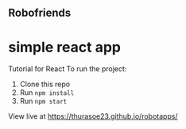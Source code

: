 ## Robofriends

# simple react app

Tutorial for React To run the project:

1. Clone this repo
2. Run ```npm install```
3. Run ```npm start```

View live at https://thurasoe23.github.io/robotapps/
